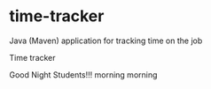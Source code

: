 # time-tracker
Java (Maven) application for tracking time on the job

Time tracker

Good Night Students!!!
morning morning
